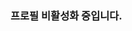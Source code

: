 ### 프로필 비활성화 중입니다.

<!--
### 꾸준함과 집착, 그리고 여유가 무기인 초보 개발자 👋
- 타고난 INTJ, 계획형 인간, 뭐든 중간에 그만두지 않는 선천적 꾸준함
- 모르는 것은 그 자세 그대로 알아낼때까지 고민하는 집착, 그리고 그것을 즐기는 성격😄
- 남들과 나를 쓸데없이 비교하지 않고, 시간과 나이에 과도하게 열등감을 가질 필요는 없다는 것을 일찍이 깨닫게 된 여유

### 경험할 수 있다면 주저하지 않기, 그러나 뚜렷한 목표를 가지고 시작하기🌱

- 경기북과학고 졸업

- 2021 Samsung Software Developer Conference(SSDC) 발표 "삼성 오픈소스 컴패니언즈, 세상을 연결하다!)
[![Samsung Badge](https://img.shields.io/badge/SSDC-1428A0?style=flat-square&logo=Samsung&link=file:///C:/Users/minhaekim/Downloads/samsung.svg)](https://www.soscon.net/session)
- 삼성 오픈소스 컴패니언즈 2기
[![SOSC Badge](https://img.shields.io/badge/SOSC-FF6A00?style=flat-square&logo=youtube&link=https://www.youtube.com/c/kyleschool)](https://www.youtube.com/channel/UCbRN3AqMdeWn5cGlGsFV_FA)
- Naver Boostcourse AI Basic 1기
[![Naver Badge](https://img.shields.io/badge/NaverBoostcourse-3398DC?style=flat-square&logo=naver&link=file:///C:/Users/minhaekim/Downloads/naver.svg)](https://www.soscon.net/session)
![myexperience](https://user-images.githubusercontent.com/85910625/152630219-c916c2c0-b757-495b-9c07-98f56a60906d.jpg)
- 교내 GURU 해커톤 안드로이드 앱 부문 대상
- 교내 GURU2 해커톤 유니티 게임 부문 대상 
- 서울 ICT 이노베이션스퀘어 중급 블록체인 기획자 과정(2022 2월 14일 ~ 2022 4월 15일) 수료 ⚡
- 서울 ICT 이노베이션스퀘어 고급 블록체인 개발자 과정 수료 ⚡
- 멋쟁이 사자처럼 NFT 해커톤 대상 😄
- 멋쟁이 사자처럼 연합 동아리 프론트엔드 팀 활동 중:)
- solidity 언어 공부중(by cryptozombie)-->

<!--
**widoto/widoto** is a ✨ _special_ ✨ repository because its `README.md` (this file) appears on your GitHub profile. YEAH

Here are some ideas to get you started:

![본인ID's github stats](https://github-readme-stats.vercel.app/api?username=본인ID&show_icons=true)
[![본인ID's github stats](https://github-readme-stats.vercel.app/api/top-langs/?username=본인ID&show_icons=true&hide_border=true&title_color=004386&icon_color=004386&layout=compact)](https://github.com/본인ID)


- 🔭 I’m currently working on ...
- 🌱 I’m currently learning ...
- 👯 I’m looking to collaborate on ...
- 🤔 I’m looking for help with ...
- 💬 Ask me about ...
- 📫 How to reach me: ...
- 😄 Pronouns: ...
- ⚡ Fun fact: ...
-->
